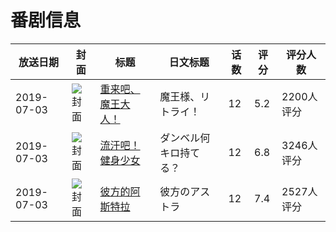 # 番剧信息

|放送日期|封面|标题|日文标题|话数|评分|评分人数|
|---|---|---|---|---|---|---|
|2019-07-03|![封面](https://lain.bgm.tv/pic/cover/c/3b/6e/260407_9InP0.jpg)|[重来吧、魔王大人！](https://bangumi.tv/subject/260407)|魔王様、リトライ！|12|5.2|2200人评分|
|2019-07-03|![封面](https://lain.bgm.tv/pic/cover/c/b7/b7/271724_32Jou.jpg)|[流汗吧！健身少女](https://bangumi.tv/subject/271724)|ダンベル何キロ持てる？|12|6.8|3246人评分|
|2019-07-03|![封面](https://lain.bgm.tv/pic/cover/c/2e/1e/273877_VS2qn.jpg)|[彼方的阿斯特拉](https://bangumi.tv/subject/273877)|彼方のアストラ|12|7.4|2527人评分|
